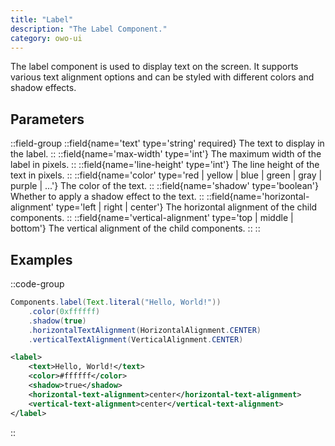 ```yaml
---
title: "Label"
description: "The Label Component."
category: owo-ui
---
```


The label component is used to display text on the screen. It supports various text alignment options and can be styled with different colors and shadow effects.

## Parameters

::field-group
  ::field{name='text' type='string' required}
  The text to display in the label.
  ::
  ::field{name='max-width' type='int'}
  The maximum width of the label in pixels.
  ::
  ::field{name='line-height' type='int'}
  The line height of the text in pixels.
  ::
  ::field{name='color' type='red | yellow | blue | green | gray | purple | ...'}
  The color of the text.
  ::
  ::field{name='shadow' type='boolean'}
  Whether to apply a shadow effect to the text.
  ::
  ::field{name='horizontal-alignment' type='left | right | center'}
  The horizontal alignment of the child components.
  ::
  ::field{name='vertical-alignment' type='top | middle | bottom'}
  The vertical alignment of the child components.
  ::
::

## Examples

::code-group
```java [Label.java]
Components.label(Text.literal("Hello, World!"))
    .color(0xffffff)
    .shadow(true)
    .horizontalTextAlignment(HorizontalAlignment.CENTER)
    .verticalTextAlignment(VerticalAlignment.CENTER)
```

```xml [label.xml]
<label>
    <text>Hello, World!</text>
    <color>#ffffff</color>
    <shadow>true</shadow>
    <horizontal-text-alignment>center</horizontal-text-alignment>
    <vertical-text-alignment>center</vertical-text-alignment>
</label>
```
::
